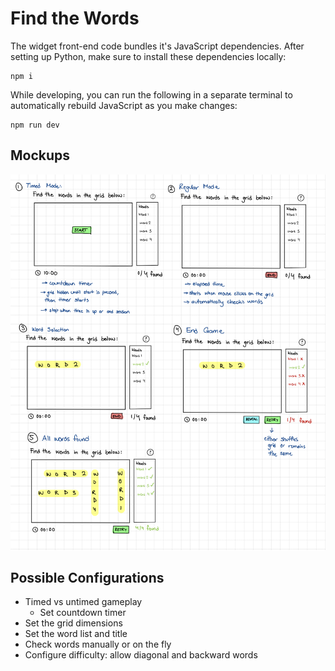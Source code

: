 # Find the Words

The widget front-end code bundles it's JavaScript dependencies. After setting up Python,
make sure to install these dependencies locally:

```
npm i
```

While developing, you can run the following in a separate terminal to automatically
rebuild JavaScript as you make changes:

```
npm run dev
```

## Mockups

![mockups](image.png)

## Possible Configurations

- Timed vs untimed gameplay
    - Set countdown timer
- Set the grid dimensions
- Set the word list and title
- Check words manually or on the fly
- Configure difficulty: allow diagonal and backward words

